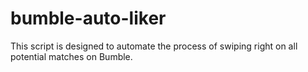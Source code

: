 # bumble-auto-liker
This script is designed to automate the process of swiping right on all potential matches on Bumble.
